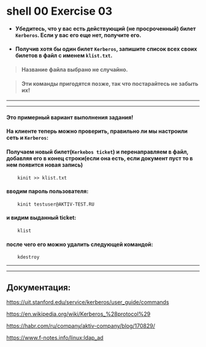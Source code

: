 # shell 00 Exercise 03

- #### Убедитесь, что у вас есть действующий (не просроченный) билет `Kerberos`. Если у вас его еще нет, получите его. 

- #### Получив хотя бы один билет `Kerberos`, запишите список всех своих билетов в файл с именем `klist.txt`.

> #### Название файла выбрано не случайно.

> #### Эти команды пригодятся позже, так что постарайтесь не забыть их!



---
---



#### Это примерный вариант выполнения задания!

#### На клиенте теперь можно проверить, правильно ли мы настроили сеть и `Kerberos`:

#### Получаем новый билет(`Kerkebos ticket`) и перенаправляем в файл, добавляя его в конец строки(если она есть, если документ пуст то в нем появится новая запись)
```
    kinit >> klist.txt
```

#### вводим пароль пользователя:
```
    kinit testuser@AKTIV-TEST.RU
```



#### и видим выданный ticket:
```
    klist
```


#### после чего его можно удалить следующей командой:
```
    kdestroy
```



---
---



## Документация:

https://uit.stanford.edu/service/kerberos/user_guide/commands

https://en.wikipedia.org/wiki/Kerberos_%28protocol%29

https://habr.com/ru/company/aktiv-company/blog/170829/

https://www.f-notes.info/linux:ldap_ad
